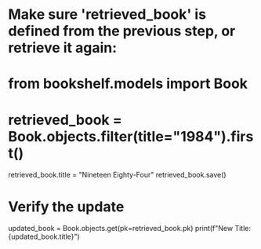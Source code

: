 # Make sure 'retrieved_book' is defined from the previous step, or retrieve it again:
# from bookshelf.models import Book
# retrieved_book = Book.objects.filter(title="1984").first()

retrieved_book.title = "Nineteen Eighty-Four"
retrieved_book.save()

# Verify the update
updated_book = Book.objects.get(pk=retrieved_book.pk)
print(f"New Title: {updated_book.title}")